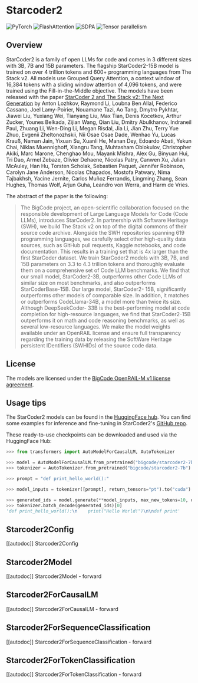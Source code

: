 <!--Copyright 2024 The HuggingFace Team. All rights reserved.

Licensed under the Apache License, Version 2.0 (the "License"); you may not use this file except in compliance with
the License. You may obtain a copy of the License at

http://www.apache.org/licenses/LICENSE-2.0

Unless required by applicable law or agreed to in writing, software distributed under the License is distributed on
an "AS IS" BASIS, WITHOUT WARRANTIES OR CONDITIONS OF ANY KIND, either express or implied. See the License for the
specific language governing permissions and limitations under the License.

⚠️ Note that this file is in Markdown but contain specific syntax for our doc-builder (similar to MDX) that may not be
rendered properly in your Markdown viewer.

-->

# Starcoder2

<div class="flex flex-wrap space-x-1">
    <img alt="PyTorch" src="https://img.shields.io/badge/PyTorch-DE3412?style=flat&logo=pytorch&logoColor=white">
    <img alt="FlashAttention" src="https://img.shields.io/badge/%E2%9A%A1%EF%B8%8E%20FlashAttention-eae0c8?style=flat">
    <img alt="SDPA" src="https://img.shields.io/badge/SDPA-DE3412?style=flat&logo=pytorch&logoColor=white">
    <img alt="Tensor parallelism" src="https://img.shields.io/badge/Tensor%20parallelism-06b6d4?style=flat&logoColor=white">
</div>

## Overview

StarCoder2 is a family of open LLMs for code and comes in 3 different sizes with 3B, 7B and 15B parameters. The flagship StarCoder2-15B model is trained on over 4 trillion tokens and 600+ programming languages from The Stack v2. All models use Grouped Query Attention, a context window of 16,384 tokens with a sliding window attention of 4,096 tokens, and were trained using the Fill-in-the-Middle objective. The models have been released with the paper [StarCoder 2 and The Stack v2: The Next Generation](https://huggingface.co/papers/2402.19173) by Anton Lozhkov, Raymond Li, Loubna Ben Allal, Federico Cassano, Joel Lamy-Poirier, Nouamane Tazi, Ao Tang, Dmytro Pykhtar, Jiawei Liu, Yuxiang Wei, Tianyang Liu, Max Tian, Denis Kocetkov, Arthur Zucker, Younes Belkada, Zijian Wang, Qian Liu, Dmitry Abulkhanov, Indraneil Paul, Zhuang Li, Wen-Ding Li, Megan Risdal, Jia Li, Jian Zhu, Terry Yue Zhuo, Evgenii Zheltonozhskii, Nii Osae Osae Dade, Wenhao Yu, Lucas Krauß, Naman Jain, Yixuan Su, Xuanli He, Manan Dey, Edoardo Abati, Yekun Chai, Niklas Muennighoff, Xiangru Tang, Muhtasham Oblokulov, Christopher Akiki, Marc Marone, Chenghao Mou, Mayank Mishra, Alex Gu, Binyuan Hui, Tri Dao, Armel Zebaze, Olivier Dehaene, Nicolas Patry, Canwen Xu, Julian McAuley, Han Hu, Torsten Scholak, Sebastien Paquet, Jennifer Robinson, Carolyn Jane Anderson, Nicolas Chapados, Mostofa Patwary, Nima Tajbakhsh, Yacine Jernite, Carlos Muñoz Ferrandis, Lingming Zhang, Sean Hughes, Thomas Wolf, Arjun Guha, Leandro von Werra, and Harm de Vries.

The abstract of the paper is the following:

> The BigCode project, an open-scientific collaboration focused on the responsible development of Large Language Models for Code (Code LLMs), introduces StarCoder2. In partnership with Software Heritage (SWH), we build The Stack v2 on top of the digital commons of their source code archive. Alongside the SWH repositories spanning 619 programming languages, we carefully select other high-quality data sources, such as GitHub pull requests, Kaggle notebooks, and code documentation. This results in a training set that is 4x larger than the first StarCoder dataset. We train StarCoder2 models with 3B, 7B, and 15B parameters on 3.3 to 4.3 trillion tokens and thoroughly evaluate them on a comprehensive set of Code LLM benchmarks. We find that our small model, StarCoder2-3B, outperforms other Code LLMs of similar size on most benchmarks, and also outperforms StarCoderBase-15B. Our large model, StarCoder2- 15B, significantly outperforms other models of comparable size. In addition, it matches or outperforms CodeLlama-34B, a model more than twice its size. Although DeepSeekCoder- 33B is the best-performing model at code completion for high-resource languages, we find that StarCoder2-15B outperforms it on math and code reasoning benchmarks, as well as several low-resource languages. We make the model weights available under an OpenRAIL license and ensure full transparency regarding the training data by releasing the SoftWare Heritage persistent IDentifiers (SWHIDs) of the source code data.
## License

The models are licensed under the [BigCode OpenRAIL-M v1 license agreement](https://huggingface.co/spaces/bigcode/bigcode-model-license-agreement).
 
## Usage tips

The StarCoder2 models can be found in the [HuggingFace hub](https://huggingface.co/collections/bigcode/starcoder2-65de6da6e87db3383572be1a). You can find some examples for inference and fine-tuning in StarCoder2's [GitHub repo](https://github.com/bigcode-project/starcoder2).

These ready-to-use checkpoints can be downloaded and used via the HuggingFace Hub:

```python
>>> from transformers import AutoModelForCausalLM, AutoTokenizer

>>> model = AutoModelForCausalLM.from_pretrained("bigcode/starcoder2-7b", device_map="auto")
>>> tokenizer = AutoTokenizer.from_pretrained("bigcode/starcoder2-7b")

>>> prompt = "def print_hello_world():"

>>> model_inputs = tokenizer([prompt], return_tensors="pt").to("cuda")

>>> generated_ids = model.generate(**model_inputs, max_new_tokens=10, do_sample=False)
>>> tokenizer.batch_decode(generated_ids)[0]
'def print_hello_world():\n    print("Hello World!")\n\ndef print'
```

## Starcoder2Config

[[autodoc]] Starcoder2Config

## Starcoder2Model

[[autodoc]] Starcoder2Model
    - forward

## Starcoder2ForCausalLM

[[autodoc]] Starcoder2ForCausalLM
    - forward

## Starcoder2ForSequenceClassification

[[autodoc]] Starcoder2ForSequenceClassification
    - forward

## Starcoder2ForTokenClassification

[[autodoc]] Starcoder2ForTokenClassification
    - forward
